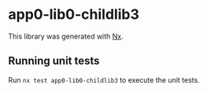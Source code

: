 # app0-lib0-childlib3

This library was generated with [Nx](https://nx.dev).

## Running unit tests

Run `nx test app0-lib0-childlib3` to execute the unit tests.
